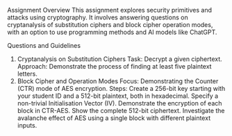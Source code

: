 Assignment Overview
This assignment explores security primitives and attacks using cryptography. It involves answering questions on cryptanalysis of substitution ciphers and block cipher operation modes, with an option to use programming methods and AI models like ChatGPT.

Questions and Guidelines
1. Cryptanalysis on Substitution Ciphers
Task: Decrypt a given ciphertext.
Approach: Demonstrate the process of finding at least five plaintext letters.
2. Block Cipher and Operation Modes
Focus: Demonstrating the Counter (CTR) mode of AES encryption.
Steps:
Create a 256-bit key starting with your student ID and a 512-bit plaintext, both in hexadecimal.
Specify a non-trivial Initialisation Vector (IV).
Demonstrate the encryption of each block in CTR-AES.
Show the complete 512-bit ciphertext.
Investigate the avalanche effect of AES using a single block with different plaintext inputs.
